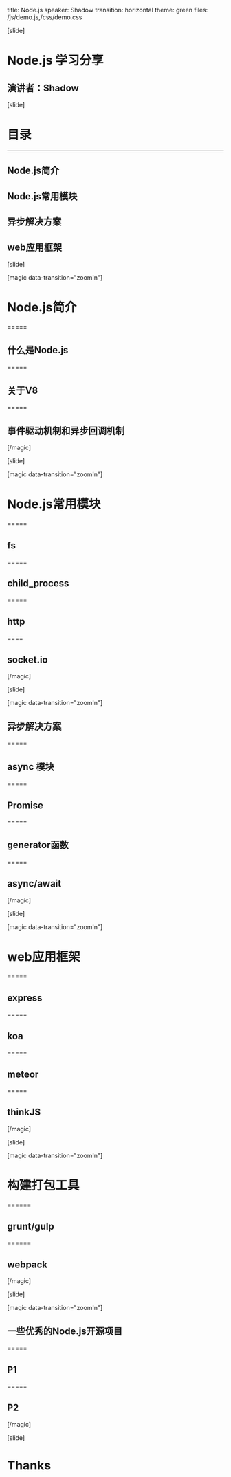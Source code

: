 title: Node.js
speaker: Shadow
transition: horizontal
theme: green
files: /js/demo.js,/css/demo.css

[slide]

# Node.js 学习分享
## 演讲者：Shadow

[slide]

# 目录
------

## Node.js简介
## Node.js常用模块
## 异步解决方案
## web应用框架

[slide]

[magic data-transition="zoomIn"]
# Node.js简介

=====

## 什么是Node.js

=====

## 关于V8

=====

## 事件驱动机制和异步回调机制

[/magic]

[slide]

[magic data-transition="zoomIn"]

# Node.js常用模块

=====

## fs

=====

## child_process

=====

## http

====

## socket.io

[/magic]

[slide]

[magic data-transition="zoomIn"]

## 异步解决方案

=====

## async 模块

=====

## Promise

=====

## generator函数

=====

## async/await

[/magic]

[slide]

[magic data-transition="zoomIn"]

# web应用框架

=====

## express

=====

## koa

=====

## meteor

=====

## thinkJS

[/magic]

[slide]

[magic data-transition="zoomIn"]

# 构建打包工具

======

## grunt/gulp

======

## webpack

[/magic]

[slide]

[magic data-transition="zoomIn"]

## 一些优秀的Node.js开源项目

=====

## P1

=====

## P2

[/magic]

[slide]

# Thanks